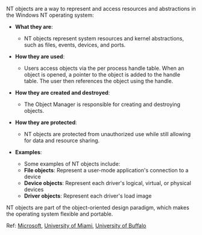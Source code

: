 NT objects are a way to represent and access resources and abstractions in the Windows NT operating system: 

- **What they are**:
	- NT objects represent system resources and kernel abstractions, such as files, events, devices, and ports. 
 
- **How they are used**:
	- Users access objects via the per process handle table. When an object is opened, a pointer to the object is added to the handle table. The user then references the object using the handle.

- **How they are created and destroyed**:
	- The Object Manager is responsible for creating and destroying objects.

- **How they are protected**:
	- NT objects are protected from unauthorized use while still allowing for data and resource sharing.

 - **Examples**:
	 - Some examples of NT objects include:
     - **File objects**: Represent a user-mode application's connection to a device 
    - **Device objects**: Represent each driver's logical, virtual, or physical devices 
    - **Driver objects**: Represent each driver's load image 

NT objects are part of the object-oriented design paradigm, which makes the operating system flexible and portable.

Ref: [Microsoft](https://learn.microsoft.com/en-us/windows-hardware/drivers/kernel/object-based), [University of Miami](https://www.cs.miami.edu/home/burt/journal/NT/handle_table.html), [University of Buffalo](https://cse.buffalo.edu/~bina/cse421/fall99/lectures/lec4/tsld040.htm)